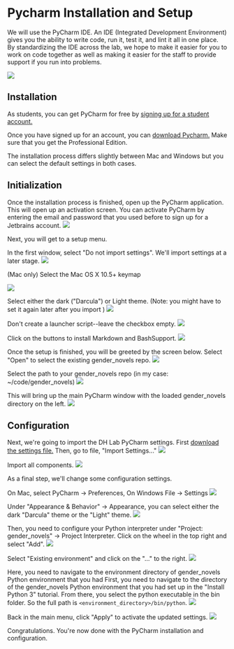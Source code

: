 # Pycharm Installation and Setup

We will use the PyCharm IDE. An IDE (Integrated Development Environment) gives 
you the ability to write code, run it, test it, and lint it all in one place. By
standardizing the IDE across the lab, we hope to make it easier for you to work 
on code together as well as making it easier for the staff to provide support
if you run into problems.

![](../images/pycharm_1.png) 

## Installation

As students, you can get PyCharm for free by 
[signing up for a student account.](https://www.jetbrains.com/student/)


Once you have signed up for an account, you can
[download Pycharm.](https://www.jetbrains.com/pycharm/download/)
Make sure that you get the Professional Edition.

The installation process differs slightly between Mac and Windows but you can 
select the default settings in both cases. 

## Initialization
Once the installation process is finished, open up the PyCharm application. This
will open up an activation screen. You can activate PyCharm by entering the email
and password that you used before to sign up for a Jetbrains account.
![](../images/pycharm_activation_1.png)

Next, you will get to a setup menu.

In the first window, select "Do not import settings". We'll import settings at a
later stage.
![](../images/pycharm_init_1.png) 

(Mac only)
Select the Mac OS X 10.5+ keymap

![](../images/pycharm_init_2.png) 


Select either the dark ("Darcula") or Light theme. (Note: you might have
to set it again later after you import )
![](../images/pycharm_init_3.png) 


Don't create a launcher script--leave the checkbox empty.
![](../images/pycharm_init_4.png) 


Click on the buttons to install Markdown and BashSupport.
![](../images/pycharm_init_5.png) 

Once the setup is finished, you will be greeted by the screen below. Select "Open" 
to select the existing gender_novels repo.
![](../images/pycharm_init_6.png)

Select the path to your gender_novels repo (in my case: ~/code/gender_novels)
![](../images/pycharm_init_7.png)

This will bring up the main PyCharm window with the loaded gender_novels directory
on the left.
![](../images/pycharm_config_1.png)

## Configuration

Next, we're going to import the DH Lab PyCharm settings. First 
[download the settings file.](https://github.com/dhmit/gender_novels/raw/master/gender_novels/tutorials/setup/pycharm_settings.jar)
Then, go to file, "Import Settings..."
![](../images/pycharm_config_2.png)

Import all components.
![](../images/pycharm_config_3.png)

As a final step, we'll change some configuration settings.

On Mac, select PyCharm -> Preferences, On Windows File -> Settings
![](../images/pycharm_config_4.png)


Under "Appearance & Behavior" -> Appearance, you can select either the dark
"Darcula" theme or the "Light" theme. 
![](../images/pycharm_config_5.png)

Then, you need to configure your Python interpreter under "Project: gender_novels"
-> Project Interpreter. Click on the wheel in the top right and select "Add".
![](../images/pycharm_config_6.png)

Select "Existing environment" and click on the "..." to the right.
![](../images/pycharm_config_7.png)

Here, you need to navigate to the environment directory of 
gender_novels Python environment that you had 
First, you need to navigate to the directory of the gender_novels Python 
environment that you had set up in the "Install Python 3" tutorial. From
there, you select the python executable in the bin folder. So the full path is
`<environment_directory>/bin/python`.
![](../images/pycharm_config_8.png)

Back in the main menu, click "Apply" to activate the updated settings.
![](../images/pycharm_config_9.png)

Congratulations. You're now done with the PyCharm installation and configuration.
